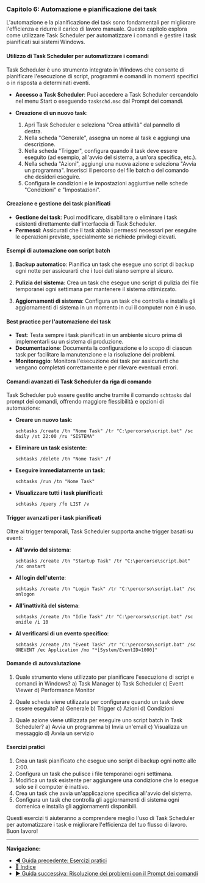### Capitolo 6: Automazione e pianificazione dei task

L'automazione e la pianificazione dei task sono fondamentali per migliorare l'efficienza e ridurre il carico di lavoro manuale. Questo capitolo esplora come utilizzare Task Scheduler per automatizzare i comandi e gestire i task pianificati sui sistemi Windows.

#### Utilizzo di Task Scheduler per automatizzare i comandi

Task Scheduler è uno strumento integrato in Windows che consente di pianificare l'esecuzione di script, programmi e comandi in momenti specifici o in risposta a determinati eventi.

- **Accesso a Task Scheduler**: Puoi accedere a Task Scheduler cercandolo nel menu Start o eseguendo `taskschd.msc` dal Prompt dei comandi.

- **Creazione di un nuovo task**:
  1. Apri Task Scheduler e seleziona "Crea attività" dal pannello di destra.
  2. Nella scheda "Generale", assegna un nome al task e aggiungi una descrizione.
  3. Nella scheda "Trigger", configura quando il task deve essere eseguito (ad esempio, all'avvio del sistema, a un'ora specifica, etc.).
  4. Nella scheda "Azioni", aggiungi una nuova azione e seleziona "Avvia un programma". Inserisci il percorso del file batch o del comando che desideri eseguire.
  5. Configura le condizioni e le impostazioni aggiuntive nelle schede "Condizioni" e "Impostazioni".

#### Creazione e gestione dei task pianificati

- **Gestione dei task**: Puoi modificare, disabilitare o eliminare i task esistenti direttamente dall'interfaccia di Task Scheduler.
- **Permessi**: Assicurati che il task abbia i permessi necessari per eseguire le operazioni previste, specialmente se richiede privilegi elevati.

#### Esempi di automazione con script batch

1. **Backup automatico**: Pianifica un task che esegue uno script di backup ogni notte per assicurarti che i tuoi dati siano sempre al sicuro.

2. **Pulizia del sistema**: Crea un task che esegue uno script di pulizia dei file temporanei ogni settimana per mantenere il sistema ottimizzato.

3. **Aggiornamenti di sistema**: Configura un task che controlla e installa gli aggiornamenti di sistema in un momento in cui il computer non è in uso.

#### Best practice per l'automazione dei task

- **Test**: Testa sempre i task pianificati in un ambiente sicuro prima di implementarli su un sistema di produzione.
- **Documentazione**: Documenta la configurazione e lo scopo di ciascun task per facilitare la manutenzione e la risoluzione dei problemi.
- **Monitoraggio**: Monitora l'esecuzione dei task per assicurarti che vengano completati correttamente e per rilevare eventuali errori.

#### Comandi avanzati di Task Scheduler da riga di comando

Task Scheduler può essere gestito anche tramite il comando `schtasks` dal prompt dei comandi, offrendo maggiore flessibilità e opzioni di automazione:

- **Creare un nuovo task**:
  ```batch
  schtasks /create /tn "Nome Task" /tr "C:\percorso\script.bat" /sc daily /st 22:00 /ru "SISTEMA"
  ```

- **Eliminare un task esistente**:
  ```batch
  schtasks /delete /tn "Nome Task" /f
  ```

- **Eseguire immediatamente un task**:
  ```batch
  schtasks /run /tn "Nome Task"
  ```

- **Visualizzare tutti i task pianificati**:
  ```batch
  schtasks /query /fo LIST /v
  ```

#### Trigger avanzati per i task pianificati

Oltre ai trigger temporali, Task Scheduler supporta anche trigger basati su eventi:

- **All'avvio del sistema**:
  ```batch
  schtasks /create /tn "Startup Task" /tr "C:\percorso\script.bat" /sc onstart
  ```

- **Al login dell'utente**:
  ```batch
  schtasks /create /tn "Login Task" /tr "C:\percorso\script.bat" /sc onlogon
  ```

- **All'inattività del sistema**:
  ```batch
  schtasks /create /tn "Idle Task" /tr "C:\percorso\script.bat" /sc onidle /i 10
  ```

- **Al verificarsi di un evento specifico**:
  ```batch
  schtasks /create /tn "Event Task" /tr "C:\percorso\script.bat" /sc ONEVENT /ec Application /mo "*[System/EventID=1000]"
  ```

#### Domande di autovalutazione

1. Quale strumento viene utilizzato per pianificare l'esecuzione di script e comandi in Windows?
   a) Task Manager
   b) Task Scheduler
   c) Event Viewer
   d) Performance Monitor

2. Quale scheda viene utilizzata per configurare quando un task deve essere eseguito?
   a) Generale
   b) Trigger
   c) Azioni
   d) Condizioni

3. Quale azione viene utilizzata per eseguire uno script batch in Task Scheduler?
   a) Avvia un programma
   b) Invia un'email
   c) Visualizza un messaggio
   d) Avvia un servizio

#### Esercizi pratici

1. Crea un task pianificato che esegue uno script di backup ogni notte alle 2:00.
2. Configura un task che pulisce i file temporanei ogni settimana.
3. Modifica un task esistente per aggiungere una condizione che lo esegue solo se il computer è inattivo.
4. Crea un task che avvia un'applicazione specifica all'avvio del sistema.
5. Configura un task che controlla gli aggiornamenti di sistema ogni domenica e installa gli aggiornamenti disponibili.

Questi esercizi ti aiuteranno a comprendere meglio l'uso di Task Scheduler per automatizzare i task e migliorare l'efficienza del tuo flusso di lavoro. Buon lavoro!

---

**Navigazione:**
- [◀ Guida precedente: Esercizi pratici](<05.6 Esercizi pratici.md>)
- [🔼 Indice](<README.md>)
- [▶ Guida successiva: Risoluzione dei problemi con il Prompt dei comandi](<07 Risoluzione dei problemi con il Prompt dei comandi.md>)
